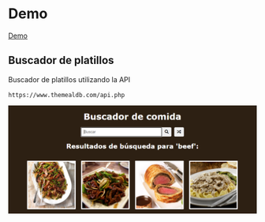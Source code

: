 # Demo

[Demo](https://alextello.github.io/JS-MealFinder/)


## Buscador de platillos

Buscador de platillos utilizando la API

```
https://www.themealdb.com/api.php
```

![captura](https://github.com/alextello/JS-MealFinder/blob/master/img/1.png?raw=true)
